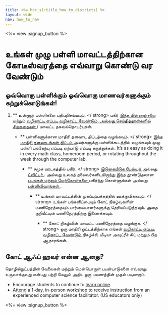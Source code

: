 ```yaml
---
title: <%= hoc_s(:title_how_to_districts) %>
layout: wide
nav: how_to_nav
---
```

<%= view :signup_button %>

# உங்கள் முழு பள்ளி மாவட்டத்திற்கான கோடீஸ்வரத்தை எவ்வாறு கொண்டு வர வேண்டும்

## ஒவ்வொரு பள்ளிக்கும் ஒவ்வொரு மாணவர்களுக்கும் கற்றுக்கொடுங்கள்!

1. ** உள்ளூர் பள்ளிகளை பதிவுசெய்யவும். </ strong> பகிர் [ இந்த மின்னஞ்சலை ](<%= resol_url('/promote/resources#sample-emails') %>) மற்றும் <a href = "% = resol_url ('/ how-to')% "> வழிகாட்டி எப்படி வழிகாட்ட வேண்டும், அல்லது செய்தித்தாள்களில் [ சிறுகதைகள் ](<%= resol_url('promote/stats') %>) / மாவட்ட தகவல்தொடர்புகள்.</p></li> 
    
    - ** பள்ளிகளுக்கான மாதிரி தளவாட திட்டத்தை வழங்கவும். </ strong> இந்த [ மாதிரி தளவாடங்கள் திட்டம் ](<%= localized_file('/files/HOC_Logistics_plan.pdf') %>) அவர்களுக்கு பள்ளிக்கூடத்தில் வழங்கவும் முழு பள்ளி பங்கேற்பு எப்படி ஏற்பாடு எப்படி கருத்துக்கள். It’s as easy as doing it in every math class, homeroom period, or rotating throughout the week through the computer lab. </p></li> 
        
        - ** சமூக ஊடகத்தில் பகிர். </ strong> [ இடுகையிடுக பேஸ்புக் ](https://www.facebook.com/sharer/sharer.php?u=http%3A%2F%2Fhourofcode.com%2Fus) அல்லது <a href = "https://twitter.com/intent/tweet?url=http%3A%2F%2Fhourofcode.com&text=I%27m%20participating%20in%20this%20year%27s % 20% 23HourOfCode% 2C% 20are% 20you% 3F% 20% 40codeorg amp; original_referer = https ஐப்% 3A% 2F% 2Fwww.google.com% 2Furl% 3Fq% 3Dhttps% 253A% 252F% 252Ftwitter.com% 252Fshare% 253Fhashtags% 253D % 2526amp% 253Brelated% 253Dcodeorg% 2526amp% 253Btext% 253DI% 252527m% 252Bparticipating% 252Bin% 252Bthis% 252Byear% 252527s% 252B% 252523HourOfCode% 25252C% 252Bare% 252Byou% 25253F% 252B% 252540codeorg% 2526amp% 253Burl% 253Dhttp% 25253A% 25252F % 25252Fhourofcode.com% 26sa% 3DD% 26sntz% 3D1% 26usg% 3DAFQjCNE1GLTUbKZfMlEh9Aj5w0iswz6PYQ amp; தொடர்பான = codeorg amp; ஹாஷ்டேக்குகளைச் = "> ட்விட்டர் </a>. அல்லது உலகத் தலைவர்களிடமிருந்து இந்த தூண்டுதலான [ படங்கள் மற்றும் மேற்கோள்களை ](<%30 resol_url('/promote/resources#social') %>) பகிர்ந்து கொள்ளுங்கள் அல்லது <a href = "% = resol_url (' ஊக்குவிக்க / புள்ளிவிவரங்கள் ')% "> புள்ளிவிவரங்கள் </a>.</p></li> 
            
            - ** உங்கள் மாவட்டத்தின் முகப்புப்பக்கத்தில் ஊக்குவிக்கவும். </ strong> உங்கள் பங்களிப்பையும் கோட் நிகழ்வுகளின் மணிநேரத்தையும் பார்வையாளர்களுக்கு தெரியப்படுத்தவும். அதை  குறியீட்டின் மணிநேரத்திற்கு இணைக்கவும்.</p></li> 
                
                - ** கோட் நிகழ்வின் மாவட்ட மணிநேரத்தை வழங்குக. </ strong> ஒரு மாதிரி ஓட்டத்திற்காக எங்கள் [ வழிகாட்டி எப்படி வழிகாட்ட வேண்டும் ](<%= fix_url('/how-to/events') %>) நிகழ்ச்சி, மீடியா அவுட்ரீச் கிட் மற்றும் பிற ஆதாரங்கள்.</p></li> </ol> 
                    
                    ## கோட் ஆஃப் ஹவர் என்ன ஆனது?
                    
                    தொழில்நுட்பத்தின் வேலைகள் மற்றும் மென்பொருள் பயன்பாடுகளை எவ்வாறு உருவாக்குவது என்பது பற்றி மேலும் அறிய ஒரு பயணத்தின் முதல் படியாகும்.
                    
                    - Encourage students to continue to [learn online](<%= codeorg_url('/learn/beyond') %>).
                    - [Attend](<%= codeorg_url('/professional-development-workshops') %>) a 1-day, in-person workshop to receive instruction from an experienced computer science facilitator. (US educators only)
                    
                    <%= view :signup_button %>